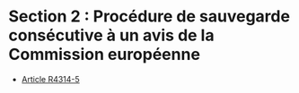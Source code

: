 # Section 2 : Procédure de sauvegarde consécutive à un avis de la Commission européenne

* [Article R4314-5](./LEGIARTI000019761357.md)

